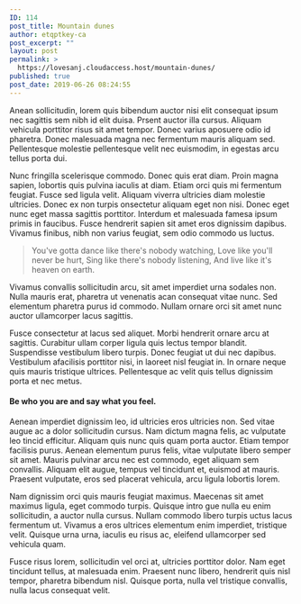 ```yaml
---
ID: 114
post_title: Mountain dunes
author: etqptkey-ca
post_excerpt: ""
layout: post
permalink: >
  https://lovesanj.cloudaccess.host/mountain-dunes/
published: true
post_date: 2019-06-26 08:24:55
---
```

<!-- wp:paragraph -->
<p>Anean sollicitudin, lorem quis bibendum auctor nisi elit consequat ipsum nec sagittis sem nibh id elit duisa. Prsent auctor illa cursus. Aliquam vehicula porttitor risus sit amet tempor. Donec varius aposuere odio id pharetra. Donec malesuada magna nec fermentum mauris aliquam sed. Pellentesque molestie pellentesque velit nec euismodim, in egestas arcu tellus porta dui.</p>
<!-- /wp:paragraph -->

<!-- wp:paragraph -->
<p>Nunc fringilla scelerisque commodo. Donec quis erat diam. Proin magna sapien, lobortis quis pulvina iaculis at diam. Etiam orci quis mi fermentum feugiat. Fusce sed ligula velit. Aliquam viverra ultricies diam molestie ultricies. Donec ex non turpis onsectetur aliquam eget non nisi. Donec eget nunc eget massa sagittis porttitor. Interdum et malesuada famesa ipsum primis in faucibus. Fusce hendrerit sapien sit amet eros dignissim dapibus. Vivamus finibus, nibh non varius feugiat, sem odio commodo us luctus.</p>
<!-- /wp:paragraph -->

<!-- wp:quote -->
<blockquote class="wp-block-quote"><p>You've gotta dance like there's nobody watching, Love like you'll never be hurt, Sing like there's nobody listening, And live like it's heaven on earth.</p></blockquote>
<!-- /wp:quote -->

<!-- wp:paragraph -->
<p>Vivamus convallis sollicitudin arcu, sit amet imperdiet urna sodales non. Nulla mauris erat, pharetra ut venenatis acan consequat vitae nunc. Sed elementum pharetra purus id commodo. Nullam ornare orci sit amet nunc auctor ullamcorper lacus sagittis.</p>
<!-- /wp:paragraph -->

<!-- wp:paragraph -->
<p>Fusce consectetur at lacus sed aliquet. Morbi hendrerit ornare arcu at sagittis. Curabitur ullam corper ligula quis lectus tempor blandit. Suspendisse vestibulum libero turpis. Donec feugiat ut dui nec dapibus. Vestibulum afacilisis porttitor nisi, in laoreet nisl feugiat in. In ornare neque quis mauris tristique ultrices. Pellentesque ac velit quis tellus dignissim porta et nec metus.</p>
<!-- /wp:paragraph -->

<!-- wp:heading {"level":4} -->
<h4>Be who you are and say what you feel.</h4>
<!-- /wp:heading -->

<!-- wp:paragraph -->
<p>Aenean imperdiet dignissim leo, id ultricies eros ultricies non. Sed vitae augue ac a dolor sollicitudin cursus. Nam dictum magna felis, ac vulputate leo tincid efficitur. Aliquam quis nunc quis quam porta auctor. Etiam tempor facilisis purus. Aenean elementum purus felis, vitae vulputate libero semper sit amet. Mauris pulvinar arcu nec est commodo, eget aliquam sem convallis. Aliquam elit augue, tempus vel tincidunt et, euismod at mauris. Praesent vulputate, eros sed placerat vehicula, arcu ligula lobortis lorem. </p>
<!-- /wp:paragraph -->

<!-- wp:paragraph -->
<p>Nam dignissim orci quis mauris feugiat maximus. Maecenas sit amet maximus ligula, eget commodo turpis. Quisque intro gue nulla eu enim sollicitudin, a auctor nulla cursus. Nullam commodo libero turpis uctus lacus fermentum ut. Vivamus a eros ultrices elementum enim imperdiet, tristique velit. Quisque urna urna, iaculis eu risus ac, eleifend ullamcorper sed vehicula quam. </p>
<!-- /wp:paragraph -->

<!-- wp:paragraph -->
<p>Fusce risus lorem, sollicitudin vel orci at, ultricies porttitor dolor. Nam eget tincidunt tellus, at malesuada enim. Praesent nunc libero, hendrerit quis nisl tempor, pharetra bibendum nisl. Quisque porta, nulla vel tristique convallis, nulla lacus consequat velit. </p>
<!-- /wp:paragraph -->